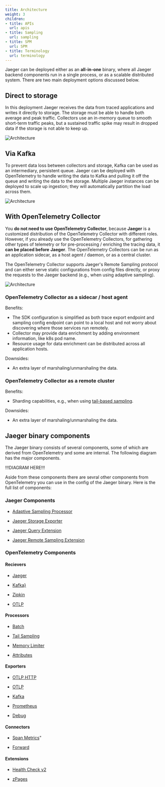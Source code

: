```yaml
---
title: Architecture
weight: 3
children:
- title: APIs
  url: apis
- title: Sampling
  url: sampling
- title: SPM
  url: SPM
- title: Terminology
  url: terminology
---
```


Jaeger can be deployed either as an **all-in-one** binary, where all Jaeger backend components
run in a single process, or as a scalable distributed system. There are two main deployment options discussed below.

## Direct to storage

In this deployment Jaeger receives the data from traced applications and writes it directly to storage. The storage must be able to handle both average and peak traffic. Collectors use an in-memory queue to smooth short-term traffic peaks, but a sustained traffic spike may result in dropped data if the storage is not able to keep up.

![Architecture](/img/architecture-v2-2024.png)

## Via Kafka

To prevent data loss between collectors and storage, Kafka can be used as an intermediary, persistent queue. Jaeger can be deployed with OpenTelemetry to handle writing the data to Kafka and pulling it off the queue and writing the data to the storage. Multiple Jaeger instances can be deployed to scale up ingestion; they will automatically partition the load across them.

![Architecture](/img/architecture-v2-kafka-2024.png)

## With OpenTelemetry Collector

You **do not need to use OpenTelemetry Collector**, because **Jaeger** is a customized distribution of the OpenTelemetry Collector with different roles. However, if you already use the OpenTelemetry Collectors, for gathering other types of telemetry or for pre-processing / enriching the tracing data, it __can be placed before__  **Jaeger**. The OpenTelemetry Collectors can be run as an application sidecar, as a host agent / daemon, or as a central cluster.

The OpenTelemetry Collector supports Jaeger's Remote Sampling protocol and can either serve static configurations from config files directly, or proxy the requests to the Jaeger backend (e.g., when using adaptive sampling).

![Architecture](/img/architecture-v2-otel.png)

### OpenTelemetry Collector as a sidecar / host agent

Benefits:

* The SDK configuration is simplified as both trace export endpoint and sampling config endpoint can point to a local host and not worry about discovering where those services run remotely.
* Collector may provide data enrichment by adding environment information, like k8s pod name.
* Resource usage for data enrichment can be distributed across all application hosts.

Downsides:

* An extra layer of marshaling/unmarshaling the data.

### OpenTelemetry Collector as a remote cluster

Benefits:
* Sharding capabilities, e.g., when using [tail-based sampling](https://github.com/open-telemetry/opentelemetry-collector-contrib/blob/main/processor/tailsamplingprocessor/README.md).

Downsides:

* An extra layer of marshaling/unmarshaling the data.

## Jaeger binary components

The Jaeger binary consists of several components, some of which are derived from OpenTelemetry and some are internal. The following diagram has the major components.

!!!DIAGRAM HERE!!!

Aside from these components there are sevral other components from OpenTelemetry you can use in the config of the Jaeger binary. Here is the full list of components:

### Jaeger Components

* [Adaptive Sampling Processor](https://github.com/jaegertracing/jaeger/tree/main/cmd/jaeger/internal/processors/adaptivesampling)

* [Jaeger Storage Exporter](https://github.com/jaegertracing/jaeger/tree/main/cmd/jaeger/internal/extension/jaegerstorage)

* [Jaeger Query Extension](https://github.com/jaegertracing/jaeger/tree/main/cmd/jaeger/internal/extension/jaegerquery)

* [Jaeger Remote Sampling Extension](https://github.com/jaegertracing/jaeger/tree/main/cmd/jaeger/internal/extension/remotesampling)


### OpenTelemetry Components

#### Recievers
* [Jaeger](https://github.com/open-telemetry/opentelemetry-collector-contrib/tree/main/receiver/jaegerreceiver)

* [Kafka}](https://github.com/open-telemetry/opentelemetry-collector-contrib/tree/main/receiver/kafkareceiver)

* [Zipkin](https://github.com/open-telemetry/opentelemetry-collector-contrib/tree/main/receiver/zipkinreceiver)

* [OTLP](https://github.com/open-telemetry/opentelemetry-collector/tree/main/receiver/otlpreceiver)	

#### Processors
* [Batch](https://github.com/open-telemetry/opentelemetry-collector/tree/main/processor/batchprocessor)

* [Tail Sampling](https://github.com/open-telemetry/opentelemetry-collector-contrib/tree/main/processor/tailsamplingprocessor)

* [Memory Limiter](https://github.com/open-telemetry/opentelemetry-collector/tree/main/processor/memorylimiterprocessor)	

* [Attributes](https://github.com/open-telemetry/opentelemetry-collector-contrib/tree/main/processor/attributesprocessor)
	
#### Exporters
* [OTLP HTTP](https://github.com/open-telemetry/opentelemetry-collector/tree/main/exporter/otlphttpexporter)

* [OTLP](https://github.com/open-telemetry/opentelemetry-collector/tree/main/exporter/otlpexporter)

* [Kafka](https://github.com/open-telemetry/opentelemetry-collector-contrib/blob/main/exporter/kafkaexporter/)

* [Prometheus](https://github.com/open-telemetry/opentelemetry-collector-contrib/tree/main/exporter/prometheusexporter)

* [Debug](https://github.com/open-telemetry/opentelemetry-collector/tree/main/exporter/debugexporter)	

#### Connectors
* [Span Metrics](https://github.com/open-telemetry/opentelemetry-collector-contrib/blob/main/connector/spanmetricsconnector/)"

* [Forward](https://github.com/open-telemetry/opentelemetry-collector/blob/main/connector/forwardconnector/)

#### Extensions
* [Health Check v2](https://github.com/open-telemetry/opentelemetry-collector-contrib/tree/main/extension/healthcheckv2extension)

* [zPages](https://github.com/open-telemetry/opentelemetry-collector/tree/main/extension/zpagesextension)